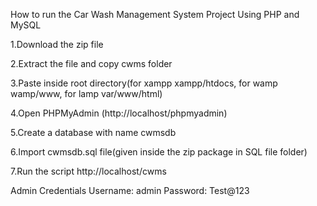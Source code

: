 How to run the Car Wash Management System Project Using PHP and MySQL

1.Download the zip file

2.Extract the file and copy cwms folder

3.Paste inside root directory(for xampp xampp/htdocs, for wamp wamp/www, for lamp var/www/html)

4.Open PHPMyAdmin (http://localhost/phpmyadmin)

5.Create a database with name cwmsdb

6.Import cwmsdb.sql file(given inside the zip package in SQL file folder)

7.Run the script http://localhost/cwms

Admin Credentials
Username: admin
Password: Test@123
